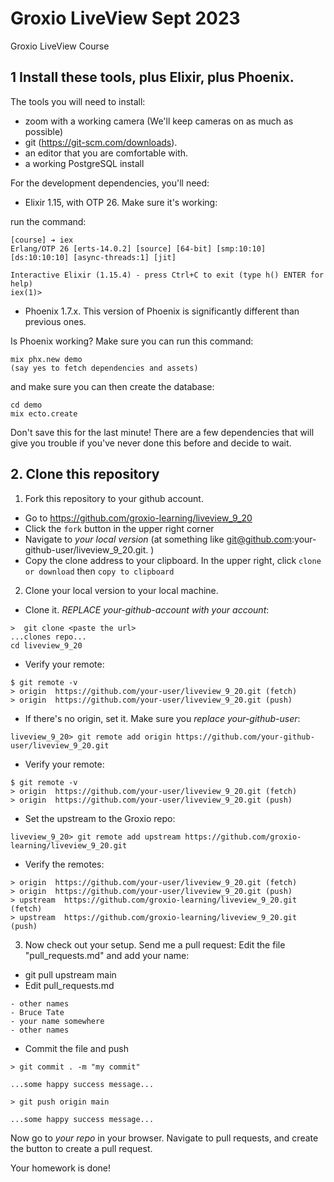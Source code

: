 # Groxio LiveView Sept 2023
Groxio LiveView Course

## 1 Install these tools, plus Elixir, plus Phoenix. 

The tools you will need to install: 

- zoom with a working camera (We'll keep cameras on as much as possible)
- git (https://git-scm.com/downloads). 
- an editor that you are comfortable with. 
- a working PostgreSQL install

For the development dependencies, you'll need: 

- Elixir 1.15, with OTP 26. Make sure it's working: 

run the command: 

```
[course] ➔ iex
Erlang/OTP 26 [erts-14.0.2] [source] [64-bit] [smp:10:10] [ds:10:10:10] [async-threads:1] [jit]

Interactive Elixir (1.15.4) - press Ctrl+C to exit (type h() ENTER for help)
iex(1)> 
```

- Phoenix 1.7.x. This version of Phoenix is significantly different than previous ones.


Is Phoenix working? Make sure you can run this command: 

```
mix phx.new demo
(say yes to fetch dependencies and assets)
```

and make sure you can then create the database: 

```
cd demo
mix ecto.create
```

Don't save this for the last minute! There are a few dependencies that will give you trouble if you've never done this before and decide to wait. 


## 2. Clone this repository

1. Fork this repository to your github account. 

- Go to https://github.com/groxio-learning/liveview_9_20
- Click the `fork` button in the upper right corner
- Navigate to *your local version* (at something like git@github.com:your-github-user/liveview_9_20.git. )
- Copy the clone address to your clipboard. In the upper right, click `clone or download` then `copy to clipboard`

2. Clone your local version to your local machine. 

- Clone it. *REPLACE your-github-account with your account*:  

```
>  git clone <paste the url>
...clones repo...
cd liveview_9_20
```

- Verify your remote: 

```
$ git remote -v
> origin  https://github.com/your-user/liveview_9_20.git (fetch)
> origin  https://github.com/your-user/liveview_9_20.git (push)
```


- If there's no origin, set it. Make sure you *replace your-github-user*:

```
liveview_9_20> git remote add origin https://github.com/your-github-user/liveview_9_20.git
```

- Verify your remote: 

```
$ git remote -v
> origin  https://github.com/your-user/liveview_9_20.git (fetch)
> origin  https://github.com/your-user/liveview_9_20.git (push)
```

- Set the upstream to the Groxio repo:

```
liveview_9_20> git remote add upstream https://github.com/groxio-learning/liveview_9_20.git
```

- Verify the remotes: 

```
> origin  https://github.com/your-user/liveview_9_20.git (fetch)
> origin  https://github.com/your-user/liveview_9_20.git (push)
> upstream  https://github.com/groxio-learning/liveview_9_20.git (fetch)
> upstream  https://github.com/groxio-learning/liveview_9_20.git (push)
```

3. Now check out your setup. Send me a pull request: Edit the file "pull_requests.md" and add your name: 

- git pull upstream main
- Edit pull_requests.md

```
- other names
- Bruce Tate
- your name somewhere
- other names
```

- Commit the file and push

```
> git commit . -m "my commit"

...some happy success message...

> git push origin main

...some happy success message...
```

Now go to _your repo_ in your browser. Navigate to pull requests, and create the button to create a pull request. 

Your homework is done!
